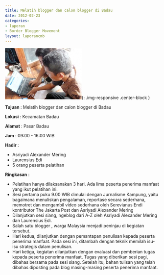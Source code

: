 ```yaml
---
title: Melatih blogger dan calon blogger di Badau
date: 2012-02-23
categories:
- laporan
- Border Blogger Movement
layout: laporancmb
---
```


![250px-FEBRUARI_23_2012_PELATIHAN_BBM_DI_BADAU_KAPUAS_HULU.jpg](/_uploads/250px-FEBRUARI_23_2012_PELATIHAN_BBM_DI_BADAU_KAPUAS_HULU.jpg){: .img-responsive .center-block }

**Tujuan** :  Melatih blogger dan calon blogger di Badau 

**Lokasi** :  Kecamatan Badau 

**Alamat** :  Pasar Badau 

**Jam** :  09:00 - 16:00 WIB 

**Hadir** :
* Asriyadi Alexander Mering
* Laurensius Edi
*  5 orang peserta pelatihan

**Ringkasan** :
* Pelatihan hanya dilaksanakan 3 hari. Ada lima peserta penerima manfaat yang ikut pelatihan ini. 
* Sesi pertama puku 9.00 WIB dimulai dengan Jurnalisme Kampung, yaitu  bagaimana menuliskan pengalaman, reportase secara sederhana, memotret  dan mengambil video sederhana oleh  Serevianus Endi  kontributor The  Jakarta Post dan Asriyadi Alexander Mering
* Dilanjutkan sesi siang, ngeblog dari A-Z   oleh Asriyadi Alexander Mering dan Laurensius Edi.
* Salah satu  blogger , warga  Malaysia  menjadi peninjau  di kegiatan tersebut.
* Hari kedua, dilanjutkan dengan pemantapan penulisan kepada peserta  penerima manfaat. Pada sesi ini, ditambah dengan teknik memilah isu-isu  strategis dalam penulisan. 
* Hari ketiga, kegiatan dilanjutkan dengan evaluasi dan pemberian  tugas kepada peserta penerima manfaat. Tugas yang diberikan sesi pagi,  dibahas bersama pada sesi siang. Setelah itu, bahan tulisan yang telah  dibahas diposting pada blog masing-masing peserta penerima manfaat. 

